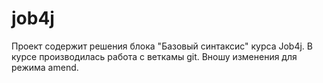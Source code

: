# job4j
Проект содержит решения блока "Базовый синтаксис" курса Job4j.
В курсе производилась работа с веткамы git.
Вношу изменения для режима  amend.